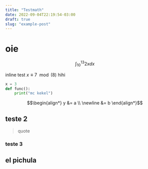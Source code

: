 ```yaml
---
title: "Testmath"
date: 2022-09-04T22:19:54-03:00
draft: true
slug: "example-post"
---
```


# oie
$$\int_{10}^{13} 2xdx$$

inline test $x \equiv 7 \mod (8)$ hihi

```py
x = 3
def func():
	print("mc kekel")
```

$$\begin{align*} y &= a \\
\newline &= b \end{align*}$$

## teste 2

> quote
### teste 3

## el pichula
